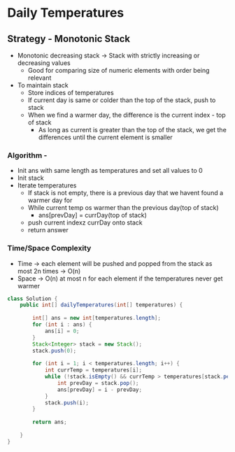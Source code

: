 # Daily Temperatures

## Strategy - Monotonic Stack

* Monotonic decreasing stack -> Stack with strictly increasing or decreasing values
  * Good for comparing size of numeric elements with order being relevant
* To maintain stack&#x20;
  * Store indices of temperatures
  * If current day is same or colder than the top of the stack, push to stack
  * When we find a warmer day, the difference is the current index - top of stack
    * As long as current is greater than the top of the stack, we get the differences until the current element is smaller

### Algorithm -

* Init ans with same length as temperatures and set all values to 0&#x20;
* Init stack
* Iterate temperatures
  * If stack is not empty, there is a previous day that we havent found a warmer day for
  * While current temp os warmer than the previous day(top of stack)
    * ans\[prevDay] = currDay(top of stack)
  * push current indexz currDay onto stack
  * return answer

### Time/Space Complexity

* Time -> each element will be pushed and popped from the stack as most 2n times -> O(n)
* Space -> O(n) at most n for each element if the temperatures never get warmer

```java
class Solution {
    public int[] dailyTemperatures(int[] temperatures) {
        
        int[] ans = new int[temperatures.length];
        for (int i : ans) {
            ans[i] = 0;
        }
        Stack<Integer> stack = new Stack();
        stack.push(0);
        
        for (int i = 1; i < temperatures.length; i++) {
            int currTemp = temperatures[i];
            while (!stack.isEmpty() && currTemp > temperatures[stack.peek()]) {
                int prevDay = stack.pop();
                ans[prevDay] = i - prevDay;
            }
            stack.push(i);
        }
        
        return ans;
        
    }
}
```
